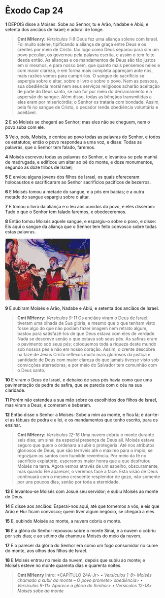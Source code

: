# Êxodo Cap 24

**1** 	DEPOIS disse a Moisés: Sobe ao Senhor, tu e Arão, Nadabe e Abiú, e setenta dos anciãos de Israel; e adorai de longe.

> **Cmt MHenry**: *Versículos 1-8* Deus fez uma aliança solene com Israel. Foi muito solene, tipificando a aliança de graça entre Deus e os crentes por meio de Cristo. tão logo como Deus separou para sim um povo peculiar, os governou pela palavra escrita, e assim o tem feito desde então. As alianças e os mandamentos de Deus são tão justos em si mesmos, e para nosso bem, que quanto mais pensemos neles e com maior clareza, e em forma mais completa apareçam ante nós, mais razões vemos para cumpri-los. O sangue do sacrifício se aspergia sobre o altar, sobre o livro e sobre o povo. Nem as pessoas, sua obediência moral nem seus serviços religiosos acharão aceitação de parte do Deus santo, se não for por meio do derramamento e a aspersão do sangue. Além disso, todas as bênçãos transmitidas a eles eram por misericórdia; o Senhor os trataria com bondade. Assim, pela fé no sangue de Cristo, o pecador rende obediência voluntária e aceitável.

**2** 	E só Moisés se chegará ao Senhor; mas eles não se cheguem, nem o povo suba com ele.

**3** 	Veio, pois, Moisés, e contou ao povo todas as palavras do Senhor, e todos os estatutos; então o povo respondeu a uma voz, e disse: Todas as palavras, que o Senhor tem falado, faremos.

**4** 	Moisés escreveu todas as palavras do Senhor, e levantou-se pela manhã de madrugada, e edificou um altar ao pé do monte, e doze monumentos, segundo as doze tribos de Israel;

**5** 	E enviou alguns jovens dos filhos de Israel, os quais ofereceram holocaustos e sacrificaram ao Senhor sacrifícios pacíficos de bezerros.

**6** 	E Moisés tomou a metade do sangue, e a pôs em bacias; e a outra metade do sangue espargiu sobre o altar.

**7** 	E tomou o livro da aliança e o leu aos ouvidos do povo, e eles disseram: Tudo o que o Senhor tem falado faremos, e obedeceremos.

**8** 	Então tomou Moisés aquele sangue, e espargiu-o sobre o povo, e disse: Eis aqui o sangue da aliança que o Senhor tem feito convosco sobre todas estas palavras.

![](../Images/SweetPublishing/2-24-1.jpg) 

**9** 	E subiram Moisés e Arão, Nadabe e Abiú, e setenta dos anciãos de Israel.

> **Cmt MHenry**: *Versículos 9-11* Os anciãos viram o Deus de Israel; tiveram uma olhada de Sua glória, e mesmo que o que tenham visto fosse algo do que não podiam fazer imagem nem retrato algum, bastou para satisfazê-los de que Deus estava com eles de verdade. Nada se descreve senão o que estava sob seus pés. As safiras eram o pavimento sob seus pés; coloquemos toda a riqueza deste mundo sob nossos pés e não em nosso coração. Assim, o crente descobre na faze de Jesus Cristo reflexos muito mais gloriosos da justiça e santidade de Deus com maior clareza do que jamais tivesse visto sob convicções aterradoras; e por meio do Salvador tem comunhão com o Deus santo.

**10** 	E viram o Deus de Israel, e debaixo de seus pés havia como que uma pavimentação de pedra de safira, que se parecia com o céu na sua claridade.

**11** 	Porém não estendeu a sua mão sobre os escolhidos dos filhos de Israel, mas viram a Deus, e comeram e beberam.

**12** 	Então disse o Senhor a Moisés: Sobe a mim ao monte, e fica lá; e dar-te-ei as tábuas de pedra e a lei, e os mandamentos que tenho escrito, para os ensinar.

> **Cmt MHenry**: *Versículos 12-18* Uma nuvem cobriu o monte durante seis dias; um sinal da especial presença de Deus ali. Moisés estava seguro que quem o ordenara a subir o protegeria. Até nos atributos gloriosos de Deus, que são terríveis até o máximo para o ímpio, se regozijam os santos com humilde reverência. Por meio da fé no sacrifício expiatório, esperamos maior honra que a que desfrutou Moisés na terra. Agora vemos através de um espelho, obscuramente, mas quando Ele aparecer, o veremos face a face. Esta visão de Deus continuará com o mesmo crescente resplendor de gozo, não somente por uns poucos dias, senão por toda a eternidade.

**13** 	E levantou-se Moisés com Josué seu servidor; e subiu Moisés ao monte de Deus.

**14** 	E disse aos anciãos: Esperai-nos aqui, até que tornemos a vós; e eis que Arão e Hur ficam convosco; quem tiver algum negócio, se chegará a eles.

**15** 	E, subindo Moisés ao monte, a nuvem cobriu o monte.

**16** 	E a glória do Senhor repousou sobre o monte Sinai, e a nuvem o cobriu por seis dias; e ao sétimo dia chamou a Moisés do meio da nuvem.

**17** 	E o parecer da glória do Senhor era como um fogo consumidor no cume do monte, aos olhos dos filhos de Israel.

**18** 	E Moisés entrou no meio da nuvem, depois que subiu ao monte; e Moisés esteve no monte quarenta dias e quarenta noites.


> **Cmt MHenry** Intro: *CAPÍTULO 24A-Jr> *• Versículos 1-8*> *Moisés chamado a subir ao monte – O povo promete*> *obediência*> *• Versículos 9-11*> *Aparece a glória do Senhor*> *• Versículos 12-18*> *Moisés sobe ao monte*